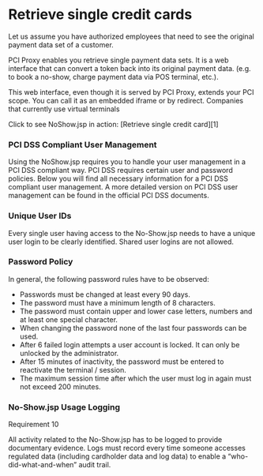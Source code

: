 # Retrieve single credit cards

Let us assume you have authorized employees that need to see the original payment data set of a customer.

PCI Proxy enables you retrieve single payment data sets. It is a web interface that can convert a token back into its original payment data. (e.g. to book a no-show, charge payment data via POS terminal, etc.). 



This web interface, even though it is served by PCI Proxy, extends your PCI scope. You can call it as an embedded iframe or by redirect. Companies that currently use virtual terminals

Click to see NoShow.jsp in action: [Retrieve single credit card][1]



### PCI DSS Compliant User Management

Using the NoShow.jsp requires you to handle your user management in a PCI DSS compliant way. PCI DSS requires certain user and password policies. Below you will find all necessary information for a PCI DSS compliant user management. A more detailed version on PCI DSS user management can be found in the official PCI DSS documents.

### Unique User IDs

Every single user having access to the No-Show.jsp needs to have a unique user login to be clearly identified. Shared user logins are not allowed. 

### Password Policy

In general, the following password rules have to be observed:

 - Passwords must be changed at least every 90 days.
 - The password must have a minimum length of 8 characters.
 - The password must contain upper and lower case letters, numbers and at least one special character.
 - When changing the password none of the last four passwords can be used.
 - After 6 failed login attempts a user account is locked. It can only be unlocked by the administrator.
 - After 15 minutes of inactivity, the password must be entered to reactivate the terminal / session.
 - The maximum session time after which the user must log in again must not exceed 200 minutes.

### No-Show.jsp Usage Logging

Requirement 10

All activity related to the No-Show.jsp has to be logged to provide documentary evidence. Logs must record every time someone accesses regulated data (including cardholder data and log data) to enable a “who-did-what-and-when” audit trail. 
